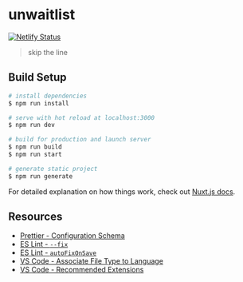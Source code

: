 # unwaitlist

[![Netlify Status](https://api.netlify.com/api/v1/badges/cc7e67bc-25f8-489e-b04d-096a8421b181/deploy-status)](https://app.netlify.com/sites/unwaitlist-nuxt/deploys)

> skip the line

## Build Setup

``` bash
# install dependencies
$ npm run install

# serve with hot reload at localhost:3000
$ npm run dev

# build for production and launch server
$ npm run build
$ npm run start

# generate static project
$ npm run generate
```

For detailed explanation on how things work, check out [Nuxt.js docs](https://nuxtjs.org).
## Resources

* [Prettier - Configuration Schema](https://prettier.io/docs/en/configuration.html#configuration-schema)
* [ES Lint - `--fix`](https://stackoverflow.com/q/54173375/1366033)
* [ES Lint - `autoFixOnSave`](https://alligator.io/vuejs/eslint-vue-vetur/)
* [VS Code - Associate File Type to Language](https://code.visualstudio.com/docs/languages/identifiers)
* [VS Code - Recommended Extensions](https://code.visualstudio.com/docs/editor/extension-gallery#_recommended-extensions)